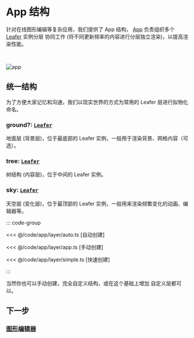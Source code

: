# App 结构

针对在线图形编辑等复杂应用，我们提供了 App 结构， [App](/reference/display/App.md) 负责组织多个 [Leafer](/reference/display/Leafer.md) 实例分层 协同工作 (将不同更新频率的内容进行分层独立渲染)，以提高渲染性能。

<br/>

![app](/svg/app.svg)

## 统一结构

为了方便大家记忆和沟通，我们以现实世界的方式为常用的 Leafer 层进行拟物化命名。

### ground?: [`Leafer`](/reference/display/Leafer.md)

地面层 (背景层)，位于最底部的 Leafer 实例，一般用于渲染背景、网格内容（可选）。

### tree: [`Leafer`](/reference/display/Leafer.md)

树结构 (内容层)，位于中间的 Leafer 实例。

### sky: [`Leafer`](/reference/display/Leafer.md)

天空层 (变化层)，位于最顶部的 Leafer 实例，一般用来渲染频繁变化的动画、编辑器等。

::: code-group

<<< @/code/app/layer/auto.ts [自动创建]

<<< @/code/app/layer/app.ts [手动创建]

<<< @/code/app/layer/simple.ts [快速创建]

:::

当然你也可以手动创建，完全自定义结构，或在这个基础上增加 自定义层都可以。

## 下一步

### [图形编辑器](/guide/app/editor.md)
